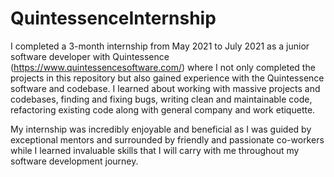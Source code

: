 # QuintessenceInternship

I completed a 3-month internship from May 2021 to July 2021 as a junior software developer with Quintessence (https://www.quintessencesoftware.com/) where I not only completed the projects in this repository but also gained experience with the Quintessence software and codebase. I learned about working with massive projects and codebases, finding and fixing bugs, writing clean and maintainable code, refactoring existing code along with general company and work etiquette.

My internship was incredibly enjoyable and beneficial as I was guided by exceptional mentors and surrounded by friendly and passionate co-workers while I learned invaluable skills that I will carry with me throughout my software development journey.
